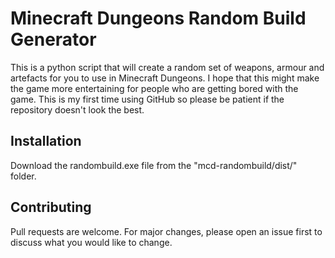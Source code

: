 # Minecraft Dungeons Random Build Generator

This is a python script that will create a random set of weapons, armour and artefacts for you to use in Minecraft Dungeons. I hope that this might make the game more entertaining for people who are getting bored with the game. This is my first time using GitHub so please be patient if the repository doesn't look the best.

## Installation

Download the randombuild.exe file from the "mcd-randombuild/dist/" folder.


## Contributing
Pull requests are welcome. For major changes, please open an issue first to discuss what you would like to change.